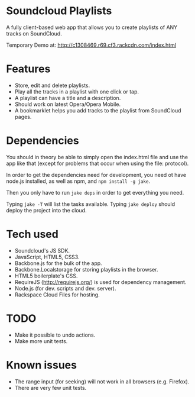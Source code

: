 Soundcloud Playlists
====================

A fully client-based web app that allows you to create playlists of ANY tracks
on SoundCloud.

Temporary Demo at: http://c1308469.r69.cf3.rackcdn.com/index.html

Features
========
- Store, edit and delete playlists.
- Play all the tracks in a playlist with one click or tap.
- A playlist can have a title and a description.
- Should work on latest Opera/Opera Mobile.
- A bookmarklet helps you add tracks to the playlist from SoundCloud pages.


Dependencies
============

You should in theory be able to simply open the index.html file and use the app
like that (except for problems that occur when using the file: protocol).

In order to get the dependencies need for development, you need ot have node.js
installed, as well as npm, and `npm install -g jake`.

Then you only have to run `jake deps` in order to get everything you need.

Typing `jake -T` will list the tasks available.
Typing `jake deploy` should deploy the project into the cloud.


Tech used
=========
- Soundcloud's JS SDK.
- JavaScript, HTML5, CSS3.
- Backbone.js for the bulk of the app.
- Backbone.Localstorage for storing playlists in the browser.
- HTML5 boilerplate's CSS.
- RequireJS (http://requirejs.org/) is used for dependency management.
- Node.js (for dev. scripts and dev. server).
- Rackspace Cloud Files for hosting.


TODO
====

- Make it possible to undo actions.
- Make more unit tests.


Known issues
============

- The range input (for seeking) will not work in all browsers (e.g. Firefox).
- There are very few unit tests.

